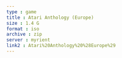 ```yaml
---
type : game
title : Atari Anthology (Europe)
size : 1.4 G
format : iso
archive : zip
server : myrient
link2 : Atari%20Anthology%20%28Europe%29
---
```

